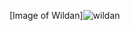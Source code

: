 [Image of Wildan]![wildan](https://user-images.githubusercontent.com/97862092/152299757-a867c6ef-9e42-451a-9e1c-af3888362f35.jpg)
